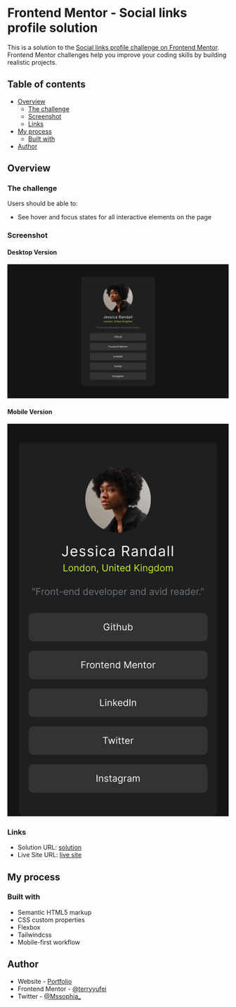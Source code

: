 # Frontend Mentor - Social links profile solution

This is a solution to the [Social links profile challenge on Frontend Mentor](https://www.frontendmentor.io/challenges/social-links-profile-UG32l9m6dQ). Frontend Mentor challenges help you improve your coding skills by building realistic projects. 

## Table of contents

- [Overview](#overview)
  - [The challenge](#the-challenge)
  - [Screenshot](#screenshot)
  - [Links](#links)
- [My process](#my-process)
  - [Built with](#built-with)  
- [Author](#author)


## Overview

### The challenge

Users should be able to:

- See hover and focus states for all interactive elements on the page

### Screenshot

#### Desktop Version

![](./public/images/desktop.png)

#### Mobile Version

![](./public/images/mobile.png)


### Links

- Solution URL: [solution](https://github.com/terryyufei/frontend_mentor-3/tree/main/social-links-profile)
- Live Site URL: [live site](https://social-links-profile-rho.vercel.app/)

## My process

### Built with

- Semantic HTML5 markup
- CSS custom properties
- Flexbox
- Tailwindcss
- Mobile-first workflow


## Author

- Website - [Portfolio](https://portfolio-tau-two-84.vercel.app/)
- Frontend Mentor - [@terryyufei](https://www.frontendmentor.io/profile/terryyufei)
- Twitter - [@Mssophia_](https://twitter.com/Mssophia_)
